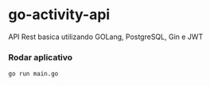 # go-activity-api


API Rest basica utilizando GOLang, PostgreSQL, Gin e JWT 


### Rodar aplicativo

```
go run main.go
```


